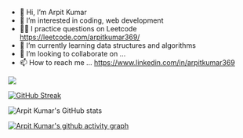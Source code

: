 - 👋 Hi, I’m Arpit Kumar
- 👀 I’m interested in coding, web development
- 👨‍💻 I practice questions on Leetcode https://leetcode.com/arpitkumar369/
- 🌱 I’m currently learning data structures and algorithms
- 💞️ I’m looking to collaborate on ...
- 📫 How to reach me ...
https://www.linkedin.com/in/arpitkumar369

![](https://komarev.com/ghpvc/?username=arpitkumar369&color=brightgreen)

[![GitHub Streak](https://github-readme-streak-stats.herokuapp.com/?user=arpitkumar369&theme=dark)](https://git.io/streak-stats)
 
![Arpit Kumar's GitHub stats](https://github-readme-stats.vercel.app/api?username=arpitkumar369&show_icons=true&theme=radical)

[![Arpit Kumar's github activity graph](https://activity-graph.herokuapp.com/graph?username=arpitkumar369&theme=react-dark)](https://github.com/arpitkumar369/github-readme-activity-graph)

<!---
arpitkumar369/arpitkumar369 is a ✨ special ✨ repository because its `README.md` (this file) appears on your GitHub profile.
You can click the Preview link to take a look at your changes.
--->
